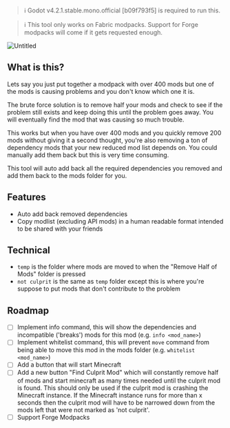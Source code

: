 > ℹ️ Godot v4.2.1.stable.mono.official [b09f793f5] is required to run this.

> ℹ️ This tool only works on Fabric modpacks. Support for Forge modpacks will come if it gets requested enough.

![Untitled](https://github.com/Valks-Minecraft-Plugins/FiestaMC/assets/6277739/5ffa1587-9612-4892-ade5-64462cf42dc5)

## What is this?
Lets say you just put together a modpack with over 400 mods but one of the mods is causing problems and you don't know which one it is.

The brute force solution is to remove half your mods and check to see if the problem still exists and keep doing this until the problem goes away. You will eventually find the mod that was causing so much trouble.

This works but when you have over 400 mods and you quickly remove 200 mods without giving it a second thought, you're also removing a ton of dependency mods that your new reduced mod list depends on. You could manually add them back but this is very time consuming.

This tool will auto add back all the required dependencies you removed and add them back to the mods folder for you.

## Features
- Auto add back removed dependencies
- Copy modlist (excluding API mods) in a human readable format intended to be shared with your friends

## Technical
- `temp` is the folder where mods are moved to when the "Remove Half of Mods" folder is pressed  
- `not culprit` is the same as `temp` folder except this is where you're suppose to put mods that don't contribute to the problem  

## Roadmap
- [ ] Implement info command, this will show the dependencies and incompatible ('breaks') mods for this mod (e.g. `info <mod_name>`)
- [ ] Implement whitelist command, this will prevent `move` command from being able to move this mod in the mods folder (e.g. `whitelist <mod_name>`)
- [ ] Add a button that will start Minecraft
- [ ] Add a new button "Find Culprit Mod" which will constantly remove half of mods and start minecraft as many times needed until the culprit mod is found. This should only be used if the culprit mod is crashing the Minecraft instance. If the Minecraft instance runs for more than x seconds then the culprit mod will have to be narrowed down from the mods left that were not marked as 'not culprit'.
- [ ] Support Forge Modpacks

